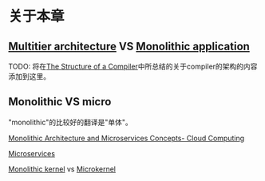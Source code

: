 # 关于本章

## [Multitier architecture](https://en.wikipedia.org/wiki/Multitier_architecture) VS [Monolithic application](https://en.wikipedia.org/wiki/Monolithic_application)

TODO: 将在[The Structure of a Compiler](https://dengking.github.io/compiler-principle/Chapter-1-Introduction/1.2-The-Structure-of-a-Compiler/)中所总结的关于compiler的架构的内容添加到这里。

## Monolithic VS micro

"monolithic"的比较好的翻译是"单体"。

[Monolithic Architecture and Microservices Concepts- Cloud Computing](https://www.howtechyy.com/2019/07/monolithic-architecture-vs-microservices-concepts.html)



[Microservices](https://en.wikipedia.org/wiki/Microservices)



[Monolithic kernel](https://en.wikipedia.org/wiki/Monolithic_kernel) vs [Microkernel](https://en.wikipedia.org/wiki/Microkernel)



